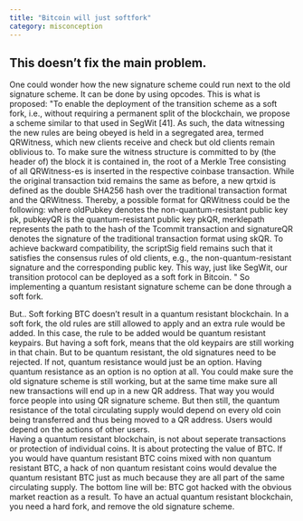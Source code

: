 ```yaml
---
title: "Bitcoin will just softfork"
category: misconception
---
```


## This doesn’t fix the main problem.

One could wonder how the new signature scheme could run next to the old signature scheme. It can be done by using opcodes. This is what is proposed: "To enable the deployment of the transition scheme as a soft fork, i.e., without requiring a permanent split of the blockchain, we propose a scheme similar to that used in SegWit [41]. As such, the data witnessing the new rules are being obeyed is held in a segregated area, termed QRWitness, which new clients receive and check but old clients remain oblivious to. To make sure the witness structure is committed to by (the header of) the block it is contained in, the root of a Merkle Tree consisting of all QRWitness-es is inserted in the respective coinbase transaction. While the original transaction txid remains the same as before, a new qrtxid is defined as the double SHA256 hash over the traditional transaction format and the QRWitness. Thereby, a possible format for QRWitness could be the following: where oldPubkey denotes the non-quantum-resistant public key pk, pubkeyQR is the quantum-resistant public key pkQR, merklepath represents the path to the hash of the Tcommit transaction and signatureQR denotes the signature of the traditional transaction format using skQR. To achieve backward compatibility, the scriptSig field remains such that it satisfies the consensus rules of old clients, e.g., the non-quantum-resistant signature and the corresponding public key. This way, just like SegWit, our transition protocol can be deployed as a soft fork in Bitcoin. "
So implementing a quantum resistant signature scheme can be done through a soft fork. 

But..
Soft forking BTC doesn’t result in a quantum resistant blockchain. In a soft fork, the old rules are still allowed to apply and an extra rule would be added. In this case, the rule to be added would be quantum resistant keypairs. But having a soft fork, means that the old keypairs are still working in that chain. But to be quantum resistant, the old signatures need to be rejected. If not, quantum resistance would just be an option. Having quantum resistance as an option is no option at all. 
You could make sure the old signature scheme is still working, but at the same time make sure all new transactions will end up in a new QR address. That way you would force people into using QR signature scheme. But then still, the quantum resistance of the total circulating supply would depend on every old coin being transferred and thus being moved to a QR address. Users would depend on the actions of other users.  
Having a quantum resistant blockchain, is not about seperate transactions or protection of individual coins. It is about protecting the value of BTC. If you would have quantum resistant BTC coins mixed with non quantum resistant BTC, a hack of non quantum resistant coins would devalue the quantum resistant BTC just as much because they are all part of the same circulating supply. The bottom line will be: BTC got hacked with the obvious market reaction as a result. To have an actual quantum resistant blockchain, you need a hard fork, and remove the old signature scheme.
